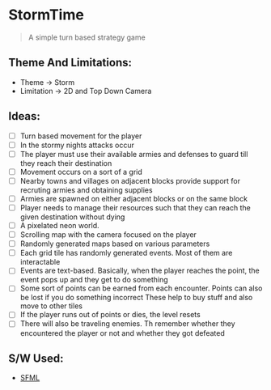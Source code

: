 # StormTime
> A simple turn based strategy game

## Theme And Limitations:
- Theme -> Storm
- Limitation -> 2D and Top Down Camera

## Ideas:
- [ ] Turn based movement for the player
- [ ] In the stormy nights attacks occur
- [ ] The player must use their available armies and defenses to guard till they reach their destination
- [ ] Movement occurs on a sort of a grid
- [ ] Nearby towns and villages on adjacent blocks provide support for recruting armies and obtaining supplies
- [ ] Armies are spawned on either adjacent blocks or on the same block
- [ ] Player needs to manage their resources such that they can reach the given destination without dying
- [ ] A pixelated neon world.
- [ ] Scrolling map with the camera focused on the player
- [ ] Randomly generated maps based on various parameters
- [ ] Each grid tile has randomly generated events. Most of them are interactable
- [ ] Events are text-based. Basically, when the player reaches the point, the event pops up and they get to do something
- [ ] Some sort of points can be earned from each encounter. Points can also be lost if you do something incorrect These help to buy stuff and also move to other tiles
- [ ] If the player runs out of points or dies, the level resets
- [ ] There will also be traveling enemies. Th remember whether they encountered the player or not and whether they got defeated

## S/W Used:
- [SFML](https://www.sfml-dev.org/)
